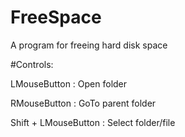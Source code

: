 FreeSpace
=========

A program for freeing hard disk space


#Controls:

LMouseButton : Open folder

RMouseButton : GoTo parent folder

Shift + LMouseButton : Select folder/file
